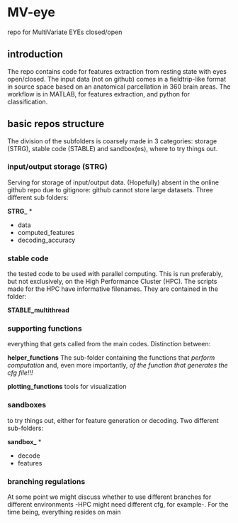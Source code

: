 # MV-eye
repo for MultiVariate EYEs closed/open

## introduction
The repo contains code for features extraction from resting state with eyes open/closed. The input data (not on github) comes in a fieldtrip-like format in source space based on an anatomical parcellation in 360 brain areas. The workflow is in MATLAB, for features extraction, and python for classification.  

## basic repos structure
The division of the subfolders is coarsely made in 3 categories: storage (STRG), stable code (STABLE) and sandbox(es), where to try things out.

### input/output storage (STRG)
Serving for storage of input/output data. (Hopefully) absent in the online github repo due to gitignore: github cannot store large datasets.
Three different sub folders:

**STRG_** * 
 - data 
 - computed_features
 - decoding_accuracy
       
### stable code
the tested code to be used with parallel computing. This is run preferably, but not exclusively, on the High Performance Cluster (HPC). The scripts made for the HPC have informative filenames. They are contained in the folder:

**STABLE_multithread**

### supporting functions

everything that gets called from the main codes. Distinction between:

**helper_functions**
The sub-folder containing the functions that _perform computation_ and, even more importantly, _of the function that generates the cfg file!!!_

**plotting_functions**
tools for visualization

### sandboxes
to try things out, either for feature generation or decoding. Two different sub-folders:

**sandbox_** *
 - decode
 - features
		
### branching regulations
At some point we might discuss whether to use different branches for different environments -HPC might need different cfg, for example-. For the time being, everything resides on main 

